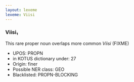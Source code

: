 ```yaml
---
layout: lexeme
lexeme: Viisi
---
```


###  Viisi₁

This rare proper noun overlaps more common *Viisi* (FIXME)
* UPOS:  PROPN
* in KOTUS dictionary under:  27
* Origin:  finer
* Possible NER class:  GEO
* Blacklisted:  PROPN-BLOCKING

